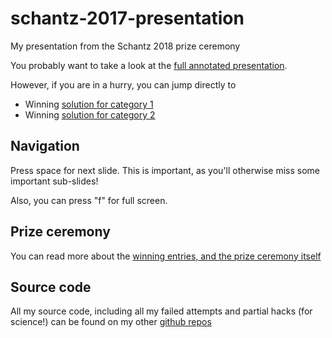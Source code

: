 # schantz-2017-presentation
My presentation from the Schantz 2018 prize ceremony

You probably want to take a look at the [full annotated presentation](https://chrivers.github.io/schantz-2017-presentation/index.html).

However, if you are in a hurry, you can jump directly to

  - Winning [solution for category 1](https://chrivers.github.io/schantz-2017-presentation/index.html#/41)
  - Winning [solution for category 2](https://chrivers.github.io/schantz-2017-presentation/index.html#/50)

## Navigation

Press space for next slide. This is important, as you'll otherwise miss some important sub-slides!

Also, you can press "f" for full screen.

## Prize ceremony

You can read more about the [winning entries, and the prize ceremony
itself](https://github.com/ehojsgaard/SchantzNewYearsCodingChallenge2017)

## Source code

All my source code, including all my failed attempts and partial hacks
(for science!) can be found on my other [github
repos](https://github.com/chrivers/schantz-2017)